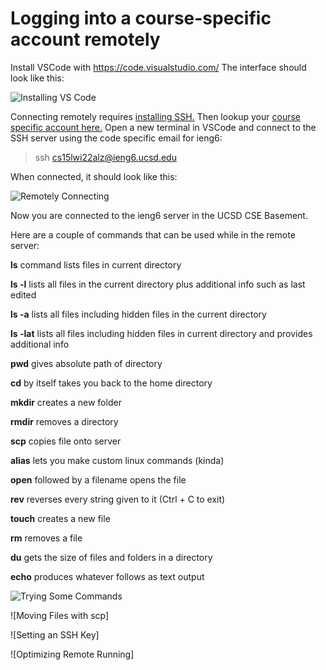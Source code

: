 # Logging into a course-specific account remotely

Install VSCode with https://code.visualstudio.com/ The interface should look like this:

![Installing VS Code](https://user-images.githubusercontent.com/97639434/149594407-c008ca37-da50-4de2-acce-8ee1b3dd1c4f.png)

Connecting remotely requires [installing SSH.](https://docs.microsoft.com/en-us/windows-server/administration/openssh/openssh_install_firstuse) Then lookup your [course specific account here.](https://sdacs.ucsd.edu/~icc/index.php) 
Open a new terminal in VSCode and connect to the SSH server using the code specific email for ieng6:
> ssh cs15lwi22alz@ieng6.ucsd.edu

When connected, it should look like this: 

![Remotely Connecting](https://user-images.githubusercontent.com/97639434/149598134-bf5b5819-b38a-45b0-ba4b-1c4f8df0d220.png)

Now you are connected to the ieng6 server in the UCSD CSE Basement. 

Here are a couple of commands that can be used while in the remote server:

__ls__ command lists files in current directory

__ls -l__ lists all files in the current directory plus additional info such as last edited 

__ls -a__ lists all files including hidden files in the current directory

__ls -lat__ lists all files including hidden files in current directory and provides additional info

__pwd__ gives absolute path of directory

__cd__ by itself takes you back to the home directory

__mkdir__ creates a new folder

__rmdir__ removes a directory

__scp__ copies file onto server

__alias__ lets you make custom linux commands (kinda)	

__open__ followed by a filename opens the file 

__rev__ reverses every string given to it (Ctrl + C to exit)

__touch__ creates a new file

__rm__ removes a file

__du__ gets the size of files and folders in a directory

__echo__ produces whatever follows as text output

![Trying Some Commands](https://user-images.githubusercontent.com/97639434/149598715-905eef64-ddb3-4583-aae2-ff59496d8b48.png)


![Moving Files with scp]

![Setting an SSH Key]

![Optimizing Remote Running]

